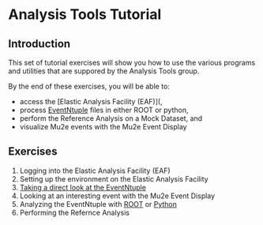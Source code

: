 # Analysis Tools Tutorial

## Introduction

This set of tutorial exercises will show you how to use the various programs and utilities that are suppored by the Analysis Tools group.

By the end of these exercises, you will be able to:

* access the [Elastic Analysis Facility (EAF)](,
* process [EventNtuple](https://github.com/Mu2e/EventNtuple) files in either ROOT or python,
* perform the Reference Analysis on a Mock Dataset, and
* visualize Mu2e events with the Mu2e Event Display

## Exercises

1. Logging into the Elastic Analysis Facility (EAF)
2. Setting up the environment on the Elastic Analysis Facility
3. [Taking a direct look at the EventNtuple](./pages/eventntuple-basics.md)
4. Looking at an interesting event with the Mu2e Event Display
5. Analyzing the EventNtuple with [ROOT](./pages/eventntuple-rooutil.md) or [Python](./pages/eventntuple-pyutil.md)
6. Performing the Refernce Analysis
